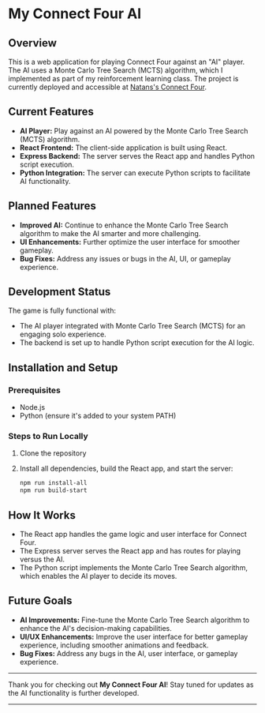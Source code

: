 # My Connect Four AI

## Overview
This is a web application for playing Connect Four against an "AI" player. The AI uses a Monte Carlo Tree Search (MCTS) algorithm, which I implemented as part of my reinforcement learning class. The project is currently deployed and accessible at [Natans's Connect Four](https://my-connect-four-ai.onrender.com/).

## Current Features
- **AI Player:** Play against an AI powered by the Monte Carlo Tree Search (MCTS) algorithm.
- **React Frontend:** The client-side application is built using React.
- **Express Backend:** The server serves the React app and handles Python script execution.
- **Python Integration:** The server can execute Python scripts to facilitate AI functionality.

## Planned Features
- **Improved AI:** Continue to enhance the Monte Carlo Tree Search algorithm to make the AI smarter and more challenging.
- **UI Enhancements:** Further optimize the user interface for smoother gameplay.
- **Bug Fixes:** Address any issues or bugs in the AI, UI, or gameplay experience.

## Development Status
The game is fully functional with:
- The AI player integrated with Monte Carlo Tree Search (MCTS) for an engaging solo experience.
- The backend is set up to handle Python script execution for the AI logic.

## Installation and Setup

### Prerequisites
- Node.js
- Python (ensure it's added to your system PATH)

### Steps to Run Locally
1. Clone the repository
   
3. Install all dependencies, build the React app, and start the server:
   ```bash
   npm run install-all
   npm run build-start
   ```

## How It Works
- The React app handles the game logic and user interface for Connect Four.
- The Express server serves the React app and has routes for playing versus the AI.
- The Python script implements the Monte Carlo Tree Search algorithm, which enables the AI player to decide its moves.

## Future Goals
- **AI Improvements:** Fine-tune the Monte Carlo Tree Search algorithm to enhance the AI's decision-making capabilities.
- **UI/UX Enhancements:** Improve the user interface for better gameplay experience, including smoother animations and feedback.
- **Bug Fixes:** Address any bugs in the AI, user interface, or gameplay experience.

---

Thank you for checking out **My Connect Four AI**! Stay tuned for updates as the AI functionality is further developed.

---
